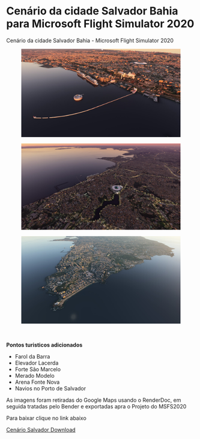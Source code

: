# Cenário da cidade Salvador Bahia para Microsoft Flight Simulator 2020
Cenário da cidade Salvador Bahia - Microsoft Flight Simulator 2020

<figure>
<img src="https://github.com/git-exahost/MSFS2020-Scenery-SBSV/blob/main/Img/img01.jpg?raw=true">
</figure>
<figure>
<img src="https://github.com/git-exahost/MSFS2020-Scenery-SBSV/blob/main/Img/img02.jpg?raw=true">
</figure>
<figure>
<img src="https://github.com/git-exahost/MSFS2020-Scenery-SBSV/blob/main/Img/img03.jpg?raw=true">
</figure>
<br>
<p>
<b>Pontos turisticos adicionados</b><br>
</p>

<ul>
<li>Farol da Barra</li>
<li>Elevador Lacerda</li>
<li>Forte São Marcelo</li>
<li>Merado Modelo</li>
<li>Arena Fonte Nova</li>
<li>Navios no Porto de Salvador</li>
</ul>

As imagens foram retiradas do Google Maps usando o RenderDoc, em seguida tratadas pelo Bender e exportadas apra o Projeto do MSFS2020

<p>Para baixar clique no link abaixo</p>

<p>
    <a href="https://github.com/git-exahost/MSFS2020-Scenery-SBSV/raw/main/Scenery_Release_ZIP/Scenery_Salvador_0.01.zip"> Cenário Salvador Download</a>
</p>